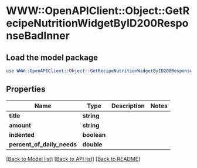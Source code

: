 # WWW::OpenAPIClient::Object::GetRecipeNutritionWidgetByID200ResponseBadInner

## Load the model package
```perl
use WWW::OpenAPIClient::Object::GetRecipeNutritionWidgetByID200ResponseBadInner;
```

## Properties
Name | Type | Description | Notes
------------ | ------------- | ------------- | -------------
**title** | **string** |  | 
**amount** | **string** |  | 
**indented** | **boolean** |  | 
**percent_of_daily_needs** | **double** |  | 

[[Back to Model list]](../README.md#documentation-for-models) [[Back to API list]](../README.md#documentation-for-api-endpoints) [[Back to README]](../README.md)


